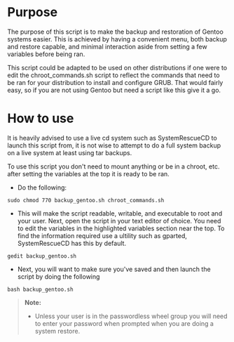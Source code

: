 Purpose
=====

The purpose of this script is to make the backup and restoration of Gentoo systems easier. This is achieved 
by having a convenient menu, both backup and restore capable, and minimal interaction aside from setting a 
few variables before being ran.

This script could be adapted to be used on other distributions if one were to edit the chroot_commands.sh 
script to reflect the commands that need to be ran for your distribution to install and configure GRUB. That 
would fairly easy, so if you are not using Gentoo but need a script like this give it a go.

How to use
====

It is heavily advised to use a live cd system such as SystemRescueCD to launch this script from, it is 
not wise to attempt to do a full system backup on a live system at least using tar backups.

To use this script you don't need to mount anything or be in a chroot, etc. after setting the variables 
at the top it is ready to be ran.

- Do the following:

```
sudo chmod 770 backup_gentoo.sh chroot_commands.sh
```

- This will make the script readable, writable, and executable to root and your user. Next, open the 
script in your text editor of choice. You need to edit the variables in the highlighted variables section 
near the top. To find the information  required use a ultility such as gparted, SystemRescueCD has this by 
default.

```
gedit backup_gentoo.sh
```

- Next, you will want to make sure you've saved and then launch the script by doing the following

```
bash backup_gentoo.sh
```

> **Note:**
> 
> - Unless your user is in the passwordless wheel group you will need to enter 
your password when prompted when you are doing a system restore.
